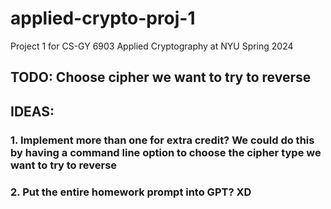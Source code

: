 # applied-crypto-proj-1
Project 1 for CS-GY 6903 Applied Cryptography at NYU Spring 2024


## TODO: Choose cipher we want to try to reverse

## IDEAS: 
### 1. Implement more than one for extra credit? We could do this by having a command line option to choose the cipher type we want to try to reverse

### 2. Put the entire homework prompt into GPT? XD 
